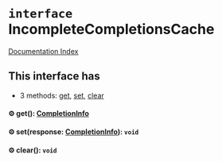 # `interface` IncompleteCompletionsCache

[Documentation Index](../README.md)

## This interface has

- 3 methods:
[get](#-get-completioninfo),
[set](#-setresponse-completioninfo-void),
[clear](#-clear-void)


#### ⚙ get(): [CompletionInfo](../private.interface.CompletionInfo/README.md)



#### ⚙ set(response: [CompletionInfo](../private.interface.CompletionInfo/README.md)): `void`



#### ⚙ clear(): `void`



